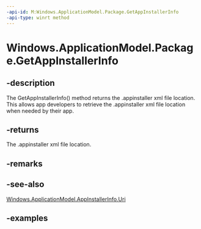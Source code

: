 ```yaml
---
-api-id: M:Windows.ApplicationModel.Package.GetAppInstallerInfo
-api-type: winrt method
---
```


<!-- Method syntax.
public AppInstallerInfo Package.GetAppInstallerInfo()
-->

# Windows.ApplicationModel.Package.GetAppInstallerInfo

## -description

The GetAppInstallerInfo() method returns the .appinstaller xml file location. This allows app developers to retrieve the .appinstaller xml file location when needed by their app.

## -returns

The .appinstaller xml file location.

## -remarks

## -see-also
[Windows.ApplicationModel.AppInstallerInfo.Uri](appinstallerinfo_uri.md)

## -examples